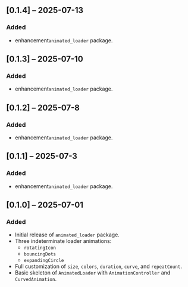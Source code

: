 
## [0.1.4] – 2025-07-13

### Added
- enhancement`animated_loader` package.


## [0.1.3] – 2025-07-10

### Added
- enhancement`animated_loader` package.


## [0.1.2] – 2025-07-8

### Added
- enhancement`animated_loader` package.


## [0.1.1] – 2025-07-3

### Added
- enhancement`animated_loader` package.


## [0.1.0] – 2025-07-01

### Added
- Initial release of `animated_loader` package.
- Three indeterminate loader animations:
    - `rotatingIcon`
    - `bouncingDots`
    - `expandingCircle`
- Full customization of `size`, `colors`, `duration`, `curve`, and `repeatCount`.
- Basic skeleton of `AnimatedLoader` with `AnimationController` and `CurvedAnimation`.



